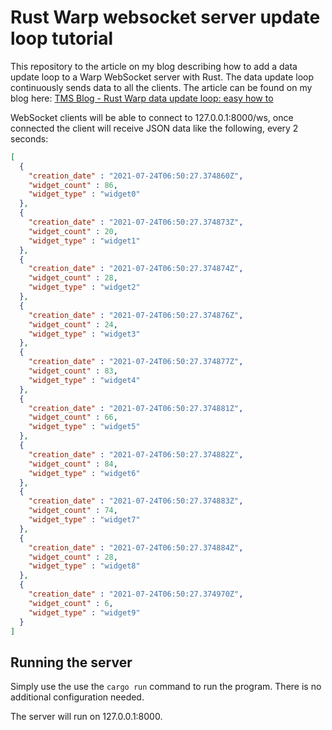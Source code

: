 # Rust Warp websocket server update loop tutorial

This repository to the article on my blog describing how to add a data update loop to a Warp WebSocket server with Rust. The data update loop continuously sends data to all the clients. The article can be found on my blog here: [TMS Blog - Rust Warp data update loop: easy how to](https://tms-dev-blog.com/rust-warp-data-update-loop-easy-how-to/)

WebSocket clients will be able to connect to 127.0.0.1:8000/ws, once connected the client will receive JSON data like the following, every 2 seconds:

```json
[
  {
    "creation_date" : "2021-07-24T06:50:27.374860Z",
    "widget_count" : 86,
    "widget_type" : "widget0"
  },
  {
    "creation_date" : "2021-07-24T06:50:27.374873Z",
    "widget_count" : 20,
    "widget_type" : "widget1"
  },
  {
    "creation_date" : "2021-07-24T06:50:27.374874Z",
    "widget_count" : 28,
    "widget_type" : "widget2"
  },
  {
    "creation_date" : "2021-07-24T06:50:27.374876Z",
    "widget_count" : 24,
    "widget_type" : "widget3"
  },
  {
    "creation_date" : "2021-07-24T06:50:27.374877Z",
    "widget_count" : 83,
    "widget_type" : "widget4"
  },
  {
    "creation_date" : "2021-07-24T06:50:27.374881Z",
    "widget_count" : 66,
    "widget_type" : "widget5"
  },
  {
    "creation_date" : "2021-07-24T06:50:27.374882Z",
    "widget_count" : 84,
    "widget_type" : "widget6"
  },
  {
    "creation_date" : "2021-07-24T06:50:27.374883Z",
    "widget_count" : 74,
    "widget_type" : "widget7"
  },
  {
    "creation_date" : "2021-07-24T06:50:27.374884Z",
    "widget_count" : 28,
    "widget_type" : "widget8"
  },
  {
    "creation_date" : "2021-07-24T06:50:27.374970Z",
    "widget_count" : 6,
    "widget_type" : "widget9"
  }
]
```

## Running the server

Simply use the use the `cargo run` command to run the program. There is no additional configuration needed.

The server will run on 127.0.0.1:8000.